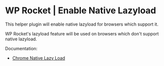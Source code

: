 # WP Rocket | Enable Native Lazyload

This helper plugin will enable native lazyload for browsers which support it.

WP Rocket's lazyload feature will be used on browsers which don't support native lazyload.

Documentation:
* [Chrome Native Lazy Load](https://docs.wp-rocket.me/article/1292-chrome-native-lazyload)
